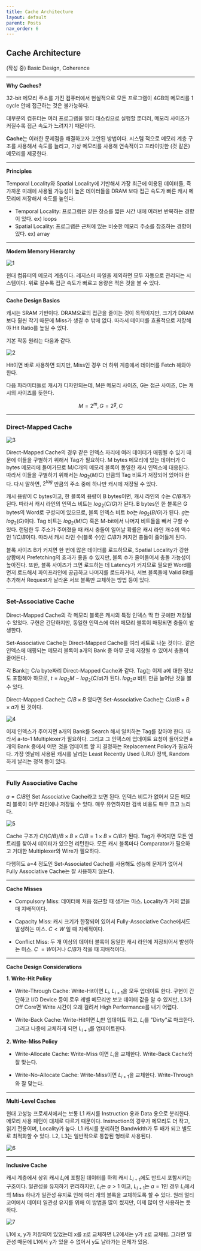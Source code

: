 ```yaml
---
title: Cache Architecture
layout: default
parent: Posts
nav_order: 6
---
```


## Cache Architecture  

(작성 중)
Basic Design, Coherence

---

**Why Caches?**  

32-bit 메모리 주소를 가진 컴퓨터에서 현실적으로 모든 프로그램이 4GB의 메모리를 1 cycle 안에 접근하는 것은 불가능하다. 

대부분의 컴퓨터는 여러 프로그램을 멀티 태스킹으로 실행할 뿐더러, 메모리 사이즈가 커질수록 접근 속도가 느려지기 때문이다.  

**Cache**는 이러한 문제점을 해결하고자 고안된 방법이다. 시스템 적으로 메모리 계층 구조를 사용해서 속도를 늘리고, 가상 메모리를 사용해 연속적이고 프라이빗한 (것 같은) 메모리를 제공한다. 

---

**Principles**  

Temporal Locality와 Spatial Locality에 기반해서 가장 최근에 이용된 데이터들, 즉 가까운 미래에 사용될 가능성이 높은 데이터들을 DRAM 보다 접근 속도가 빠른 캐시 메모리에 저장해서 속도를 높인다.   

- Temporal Locality: 프로그램은 같은 장소를 짧은 시간 내에 여러번 반복하는 경향이 있다. ex) loops  
- Spatial Locality: 프로그램은 근처에 있는 비슷한 메모리 주소를 참조하는 경향이 있다. ex) array

---

**Modern Memory Hierarchy**  

![1](../images/cache/1.png)

현대 컴퓨터의 메모리 계층이다. 레지스터 파일을 제외하면 모두 자동으로 관리되는 시스템이다. 위로 갈수록 접근 속도가 빠르고 용량은 적은 것을 볼 수 있다. 

---

**Cache Design Basics**  

캐시는 SRAM 기반이다. DRAM으로의 접근을 줄이는 것이 목적이지만, 크기가 DRAM 보다 훨씬 작기 때문에 Miss가 생길 수 밖에 없다. 따라서 데이터를 효율적으로 저장해야 Hit Ratio를 높일 수 있다.  

기본 작동 원리는 다음과 같다.  

![2](../images/cache/2.png)

Hit이면 바로 사용하면 되지만, Miss인 경우 더 하위 계층에서 데이터를 Fetch 해와야 한다. 

다음 파라미터들로 캐시가 디자인되는데, M은 메모리 사이즈, G는 접근 사이즈, C는 캐시의 사이즈를 뜻한다.  

$$
M = 2^m, G=2^g, C
$$

---

### **Direct-Mapped Cache**  

![3](../images/cache/3.png)

Direct-Mapped Cache의 경우 같은 인덱스 자리에 여러 데이터가 매핑될 수 있기 때문에 이들을 구별하기 위해서 Tag가 필요하다. M bytes 메모리에 있는 데이터가 C bytes 메모리에 들어가므로 M/C개의 메모리 블록이 동일한 캐시 인덱스에 대응된다. 따라서 이들을 구별하기 위해서는 $log_2 (M/C)$ 만큼의 Tag 비트가 저장되어 있어야 한다. 다시 말하면, $2^{tag}$ 만큼의 주소 중에 하나만 캐시에 저장될 수 있다. 

캐시 용량이 C bytes이고, 한 블록의 용량이 B bytes이면, 캐시 라인의 수는 $C/B$개가 된다. 따라서 캐시 라인의 인덱스 비트는 $log_2 (C/G)$가 된다. B bytes인 한 블록은 G bytes의 Word로 구성되어 있으므로, 블록 인덱스 비트 $bo$는 $log_2 (B/G)$가 된다. $g$는 $log_2 (G)$이다. Tag 비트는 $log_2(M/C)$ 혹은 M-bit에서 나머지 비트들을 빼서 구할 수 있다. 랜덤한 두 주소가 주어졌을 때 캐시 충돌이 일어날 확률은 캐시 라인 개수의 역수인 $1/{C/B}$이다. 따라서 캐시 라인 수(블록 수)인 $C/B$가 커지면 충돌이 줄어들게 된다.  

블록 사이즈 B가 커지면 한 번에 많은 데이터를 로드하므로, Spatial Locality가 강한 상황에서 Prefetching의 효과가 좋을 수 있지만, 블록 수가 줄어들어서 충돌 가능성이 높아진다. 또한, 블록 사이즈가 크면 로드하는 데 Latency가 커지므로 필요한 Word를 먼저 로드해서 파이프라인에 공급하고 나머지를 로드하거나, 서브 블록들에 Valid Bit를 추가해서 Request가 날라온 서브 블록만 교체하는 방법 등이 있다.  

---

### **Set-Associative Cache**  

Direct-Mapped Cache의 각 메모리 블록은 캐시의 특정 인덱스 딱 한 곳에만 저장될 수 있었다. 구현은 간단하지만, 동일한 인덱스에 여러 메모리 블록이 매핑되면 충돌이 발생한다.  

Set-Associative Cache는 Direct-Mapped Cache를 여러 세트로 나눈 것이다. 같은 인덱스에 매핑되는 메모리 블록이 a개의 Bank 중 아무 곳에 저장될 수 있어서 충돌이 줄어든다.  

각 Bank는 C/a byte짜리 Direct-Mapped Cache과 같다. Tag는 이제 a에 대한 정보도 포함해야 하므로, $t=log_2 M - log_2 (C/a)$가 된다. $log_2 a$ 비트 만큼 늘어난 것을 볼 수 있다. 

Direct-Mapped Cache는 $C/B \times B$ 였다면 Set-Associative Cache는 $C/a/B \times B \times a$가 된 것이다.  

![4](../images/cache/4.png)

이제 인덱스가 주어지면 a개의 Bank를 Search 해서 일치하는 Tag를 찾아야 한다. 따라서 a-to-1 Multiplexer가 필요하다. 그리고 그 인덱스에 업데이트 요청이 들어오면 a개의 Bank 중에서 어떤 것을 업데이트 할 지 결정하는 Replacement Policy가 필요하다. 가장 옛날에 사용된 캐시를 날리는 Least Recently Used (LRU) 정책, Random 하게 날리는 정책 등이 있다.  

---

### **Fully Associative Cache**  

$a=C/B$인 Set Associative Cache라고 보면 된다. 인덱스 비트가 없어서 모든 메모리 블록이 아무 라인에나 저장될 수 있다. 매우 유연하지만 검색 비용도 매우 크고 느리다.  

![5](../images/cache/5.png)

Cache 구조가 $C/(C/B)/B \times B \times C/B = 1 \times B \times C/B$가 된다. Tag가 주어지면 모든 엔트리를 찾아서 데이터가 있으면 리턴한다. 모든 캐시 블록마다 Comparator가 필요하고 거대한 Multiplexer와 Wire가 필요하다.  

다행히도 a=4 정도인 Set-Associated Cache를 사용해도 성능에 문제가 없어서 Fully Associative Cache는 잘 사용하지 않는다.  

---

**Cache Misses**  

- Compulsory Miss: 데이터에 처음 접근할 때 생기는 미스. Locality가 거의 없을 때 지배적이다.

- Capacity Miss: 캐시 크기가 한정되어 있어서 Fully-Associative Cache에서도 발생하는 미스. $C<W$ 일 때 지배적이다.

- Conflict Miss: 두 개 이상의 데이터 블록이 동일한 캐시 라인에 저장되어서 발생하는 미스. $C~=W$이거나 $C/B$가 작을 때 지배적이다. 

---

**Cache Design Considerations**  

**1. Write-Hit Policy**  

- Write-Through Cache: Write-Hit이면 $L_i$, $L_{i+1}$을 모두 업데이트 한다. 구현이 간단하고 I/O Device 등이 로우 레벨 메모리만 보고 데이터 값을 알 수 있지만, L3가 Off Core면 Write 시간이 오래 걸려서 High Performance를 내기 어렵다.

- Write-Back Cache: Write-Hit이면 $L_i$만 업데이트 하고, $L_i$를 "Dirty"로 마크한다. 그리고 나중에 교체하게 되면 $L_{i+1}$를 업데이트한다.  

**2. Write-Miss Policy**  

- Write-Allocate Cache: Write-Miss 이면 $L_i$을 교체한다. Write-Back Cache와 잘 맞는다.  

- Write-No-Allocate Cache: Write-Miss이면 $L_{i+1}$을 교체한다. Write-Through와 잘 맞는다.  

---

**Multi-Level Caches**  

현대 고성능 프로세서에서는 보통 L1 캐시를 Instruction 용과 Data 용으로 분리한다. 메모리 사용 패턴이 대체로 다르기 때문이다. Instruction의 경우가 메모리도 더 작고, 읽기 전용이며, Locality가 높다. L1 캐시를 분리하면 Bandwidth가 두 배가 되고 별도로 최적화할 수 있다. L2, L3는 일반적으로 통합된 형태로 사용된다.  

![6](../images/cache/6.png)  

---

**Inclusive Cache**  

캐시 계층에서 상위 캐시 $L_i$에 포함된 데이터를 하위 캐시 $L_{i+1}$에도 반드시 포함시키는 구조이다. 일관성을 유지하기 편리하지만, $L_i$는 $a>1$ 이고, $L_{i+1}$는 $a=1$인 경우 $L_i$에서의 Miss 하나가 일관성 유지로 인해 여러 개의 블록을 교체하도록 할 수 있다. 원래 멀티 코어에서 데이터 일관성 유지를 위해 이 방법을 많이 썼지만, 이제 많이 안 사용하는 듯하다.  

![7](../images/cache/7.png)

L1에 x, y가 저장되어 있었는데 x를 z로 교체하면 L2에서는 y가 z로 교체됨. 그러면 일관성 때문에 L1에서 y가 있을 수 없어서 y도 날라가는 문제가 있음.  







